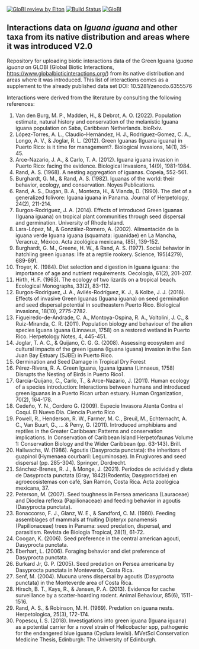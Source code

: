 [![GloBI review by Elton](https://github.com/SabinaVlad/iguana/actions/workflows/review.yml/badge.svg)](https://github.com/SabinaVlad/iguanas-interactions/actions) [![Build Status](https://app.travis-ci.com/SabinaVlad/iguanas-interactions.svg)](https://app.travis-ci.com/SabinaVlad/iguanas-interactions) [![GloBI](https://api.globalbioticinteractions.org/interaction.svg?accordingTo=globi:SabinaVlad/iguanas-interactions)](https://globalbioticinteractions.org/?accordingTo=globi:SabinaVlad/iguanas-interactions) 


## Interactions data on *Iguana iguana* and other taxa from its native distribution and areas where it was introduced V2.0


Repository for uploading biotic interactions data of the Green Iguana *Iguana iguana* on GLOBI (Global Biotic Interactions, https://www.globalbioticinteractions.org/) from its native distribution and areas where it was introduced.
This list of interactions comes as a supplement to the already published data set DOI: 10.5281/zenodo.6355576


Interactions were derived from the literature by consulting the following references:
1. Van den Burg, M. P., Madden, H., & Debrot, A. O. (2022). Population estimate, natural history and conservation of the melanistic Iguana iguana population on Saba, Caribbean Netherlands. bioRxiv.
2. López-Torres, A. L., Claudio-Hernández, H. J., Rodriguez-Gomez, C. A., Longo, A. V., & Joglar, R. L. (2012). Green Iguanas (Iguana iguana) in Puerto Rico: is it time for management?. Biological invasions, 14(1), 35-45.
3. Arce-Nazario, J. A., & Carlo, T. A. (2012). Iguana iguana invasion in Puerto Rico: facing the evidence. Biological Invasions, 14(9), 1981-1984.
4. Rand, A. S. (1968). A nesting aggregation of iguanas. Copeia, 552-561.
5. Burghardt, G. M., & Rand, A. S. (1982). Iguanas of the world: their behavior, ecology, and conservation. Noyes Publications.
6. Rand, A. S., Dugan, B. A., Monteza, H., & Vianda, D. (1990). The diet of a generalized folivore: Iguana iguana in Panama. Journal of Herpetology, 24(2), 211-214.
7. Burgos-Rodriguez, J. A. (2014). Effects of introduced Green Iguanas (Iguana iguana) on tropical plant communities through seed dispersal and germination. University of Rhode Island.
8. Lara-López, M., & González-Romero, A. (2002). Alimentación de la iguana verde Iguana iguana (squamata: iguanidae) en La Mancha, Veracruz, México. Acta zoológica mexicana, (85), 139-152.
9. Burghardt, G. M., Greene, H. W., & Rand, A. S. (1977). Social behavior in hatchling green iguanas: life at a reptile rookery. Science, 195(4279), 689-691.
10. Troyer, K. (1984). Diet selection and digestion in Iguana iguana: the importance of age and nutrient requirements. Oecologia, 61(2), 201-207.
11. Hirth, H. F. (1963). The ecology of two lizards on a tropical beach. Ecological Monographs, 33(2), 83-112.
12. Burgos-Rodríguez, J. A., Avilés-Rodríguez, K. J., & Kolbe, J. J. (2016). Effects of invasive Green Iguanas (Iguana iguana) on seed germination and seed dispersal potential in southeastern Puerto Rico. Biological invasions, 18(10), 2775-2782.
13. Figueiredo-de-Andrade, C. A., Montoya-Ospina, R. A., Voltolini, J. C., & Ruiz-Miranda, C. R. (2011). Population biology and behaviour of the alien species Iguana iguana (Linnaeus, 1758) on a restored wetland in Puerto Rico. Herpetology Notes, 4, 445-451.
14. Joglar, T. A. C., & Quijano, C. G. G. (2008). Assessing ecosystem and cultural impacts of the green iguana (Iguana iguana) invasion in the San Juan Bay Estuary (SJBE) in Puerto Rico.
15. Germination and Seed Damage in Tropical Dry Forest
16. Pérez-Rivera, R. A. Green Iguana, Iguana iguana (Linnaeus, 1758) Disrupts the Nesting of Birds in Puerto Rico1.
17. García-Quijano, C., Carlo, T., & Arce-Nazario, J. (2011). Human ecology of a species introduction: Interactions between humans and introduced green iguanas in a Puerto Rican urban estuary. Human Organization, 70(2), 164-178.
18. Cedeño, Y. N., Cordero G. (2009). Especie Invasora Atenta Contra el Coquí. El Nuevo Día. Ciencia Puerto Rico
19. Powell, R., Henderson, R. W., Farmer, M. C., Breuil, M., Echternacht, A. C., Van Buurt, G., ... & Perry, G. (2011). Introduced amphibians and reptiles in the Greater Caribbean: Patterns and conservation implications. In Conservation of Caribbean Island Herpetofaunas Volume 1: Conservation Biology and the Wider Caribbean (pp. 63-143). Brill.
20. Hallwachs, W. (1986). Agoutis (Dasyprocta punctata): the inheritors of guapinol (Hymenaea courbaril: Leguminosae). In Frugivores and seed dispersal (pp. 285-304). Springer, Dordrecht.
21. Sánchez-Brenes, R. J., & Monge, J. (2021). Períodos de actividad y dieta de Dasyprocta punctata (Gray, 1842)(Rodentia; Dasyproctidae) en agroecosistemas con café, San Ramón, Costa Rica. Acta zoológica mexicana, 37.
22. Peterson, M. (2007). Seed toughness in Persea americana (Lauraceae) and Dioclea reflexa (Papilionaceae) and feeding behavior in agoutis (Dasyprocta punctata).
23. Bonaccorso, F. J., Glanz, W. E., & Sandford, C. M. (1980). Feeding assemblages of mammals at fruiting Dipteryx panamensis (Papilionaceae) trees in Panama: seed predation, dispersal, and parasitism. Revista de Biologia Tropical, 28(1), 61-72.
24. Coogan, K. (2006). Seed preference in the central american agouti, Dasyprocta punctata.
25. Eberhart, L. (2006). Foraging behavior and diet preference of Dasyprocta punctata.
26. Burkard Jr, G. P. (2005). Seed predation on Persea americana by Dasyprocta punctata in Monteverde, Costa Rica.
27. Senf, M. (2004). Mucuna urens dispersal by agoutis (Dasyprocta punctata) in the Monteverde area of Costa Rica.
28. Hirsch, B. T., Kays, R., & Jansen, P. A. (2013). Evidence for cache surveillance by a scatter-hoarding rodent. Animal Behaviour, 85(6), 1511-1516.
29. Rand, A. S., & Robinson, M. H. (1969). Predation on iguana nests. Herpetologica, 25(3), 172-174.
30. Popescu, I. S. (2018). Investigations into green iguana (Iguana iguana) as a potential carrier for a novel strain of Helicobacter spp, pathogenic for the endangered blue iguana (Cyclura lewisi). MVetSci Conservation Medicine Thesis, Edinburgh: The University of Edinburgh.
